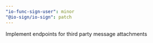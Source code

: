 ```yaml
---
"io-func-sign-user": minor
"@io-sign/io-sign": patch
---
```


Implement endpoints for third party message attachments
